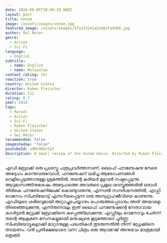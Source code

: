 ```yaml
---
date: 2020-06-05T20:40:19.000Z
layout: post
title: Venom
image: /assets/images/venom.jpg
featured_image: /assets/images/5fa333141a2ad03faddb8.jpg
author: Owl Meter
genre:
  - Action
  - Sci-Fi
language:
  - English
subtitle:
  - name: English
  - name: Malayalam
content_rating: 16+
reaction: true
country: United States
director: Ruben Fleischer
duration: 112
rating: 6.7
year: 2018
tags:
  - Marvel
  - Action
  - Sci-Fi
  - Ruben Fleischer
  - United States
  - Owl Meter
recommended: false
imageshadow: "false"
youtubeId: u9Mv98Gr5pY
description: A small review of the Venom movie. Directed by Ruben Fleischer.
---
```

എഡി ബ്രോക്ക് ഒരു പ്രശസ്ത പത്രപ്രവർത്തനാണ്. ലൈഫ് ഫൗണ്ടേഷനു നേരെ അദ്ദേഹം കടന്നുവരുമ്പോൾ, ഫൗണ്ടേഷന് ലഭിച്ച ആരോപണങ്ങൾ വെളിപ്പെടുത്താനുള്ള ശ്രമത്തിൽ, തന്റെ കരിയർ മുഴുവൻ നഷ്ടപ്പെടുന്നു. ആറുമാസത്തിനുശേഷം അദ്ദേഹത്തെ അവരുടെ പ്രമുഖ ശാസ്ത്രജ്ഞരിൽ ഒരാൾ തിരികെ ഫൗണ്ടേഷനിലേക്ക് കൊണ്ടുവരുന്നു, എന്നാൽ സന്ദർശനത്തിൽ, എഡ്ഡി വെനോം സിംബിയോട്ട് എന്നറിയപ്പെടുന്ന ഒരു അന്യഗ്രഹജീവിയെ കാണുന്നു. എഡിയുടെ ശരീരവുമായി അറ്റാച്ചുചെയ്യാനും പൊരുത്തപ്പെടാനും അത് അയാളെ തിരഞ്ഞെടുക്കുന്നു, എന്നിരുന്നാലും ഇത് ലൈഫ് ഫൗണ്ടേഷന്റെ നേതാവായ കാൾട്ടൺ ഡ്രേക്ക് ബ്രോക്കിനെ കുഴപ്പത്തിലാക്കുന്നു. എഡ്ഡിയും വെനോവും ചേർന്ന് തന്റെ ആക്രമണ സേനകളുമായി മനുഷ്യരെ കൂട്ടത്തോടെ പൂർണ്ണ സിംബിയോട്ടുകളാക്കി മാറ്റാനുള്ള പദ്ധതികൾ തുടരുന്നതിൽ നിന്ന് ഡ്രേക്കിനെ തടയണം. വൻ പ്രതീക്ഷയോടെ വന്ന ചിത്രം ഒരു ആവറേജ് അനുഭവം മാത്രമായി ഒതുങ്ങി.
